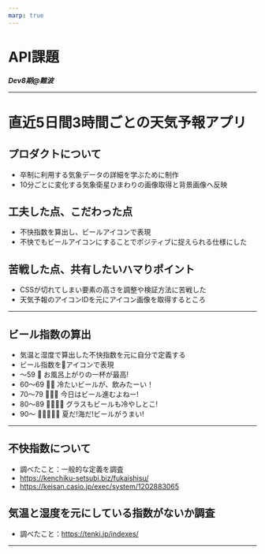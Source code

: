 ```yaml
---
marp: true
---
```


# API課題

***Dev8期@難波***

---
# 直近5日間3時間ごとの天気予報アプリ
## プロダクトについて
- 卒制に利用する気象データの詳細を学ぶために制作
- 10分ごとに変化する気象衛星ひまわりの画像取得と背景画像へ反映
## 工夫した点、こだわった点
- 不快指数を算出し、ビールアイコンで表現
- 不快でもビールアイコンにすることでポジティブに捉えられる仕様にした
## 苦戦した点、共有したいハマりポイント
- CSSが切れてしまい要素の高さを調整や検証方法に苦戦した
- 天気予報のアイコンIDを元にアイコン画像を取得するところ
---
## ビール指数の算出
- 気温と湿度で算出した不快指数を元に自分で定義する
- ビール指数を🍺アイコンで表現
- 〜59   🍺          お風呂上がりの一杯が最高!
- 60〜69 🍺🍺        冷たいビールが、飲みたーい！
- 70〜79 🍺🍺🍺      今日はビール進むよねー!
- 80〜89 🍺🍺🍺🍺    グラスもビールも冷やしとこ!
- 90〜   🍺🍺🍺🍺🍺  夏だ!海だ!ビールがうまい!
---
## 不快指数について
- 調べたこと：一般的な定義を調査
- https://kenchiku-setsubi.biz/fukaishisu/
- https://keisan.casio.jp/exec/system/1202883065

## 気温と湿度を元にしている指数がないか調査 
- 調べたこと：https://tenki.jp/indexes/
---
